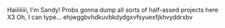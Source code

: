 Haiiiiiiii, I'm Sandy! 
Probs gonna dump all sorts of half-assed projects here X3
Oh, I can type...
ehjwggbvhdkuvbkdydgxvfsyuexfjkhvyddrxbv
